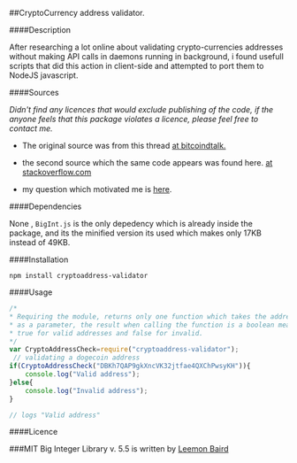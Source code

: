 ##CryptoCurrency address validator.

####Description

After researching a lot online about validating crypto-currencies addresses without making API calls in daemons running in background, i found usefull scripts that did this action in client-side and attempted to port them to NodeJS javascript.

####Sources

*Didn't find any licences that would exclude publishing of the code, if the anyone feels that this package violates a licence, please feel free to contact me.*

 - The original source was from this thread <a href="https://bitcointalk.org/index.php?topic=9838.0">at bitcoindtalk.</a>
 
- the second source which the same code appears was found here. <a href="
http://stackoverflow.com/questions/21559851/bitcoin-address-form-validation-javascript-and-php">at stackoverflow.com</a>

- my question which motivated me is <a href="
http://stackoverflow.com/questions/22014600/dogecoin-address-validation-on-nodejs">here</a>.

####Dependencies

None , `BigInt.js` is the only depedency which is already inside the package, and its the minified version its used which makes only 17KB instead of 49KB.

####Installation

`npm install cryptoaddress-validator`

####Usage

```javascript
/*
* Requiring the module, returns only one function which takes the address
* as a parameter, the result when calling the function is a boolean meaning 
* true for valid addresses and false for invalid.
*/
var CryptoAddressCheck=require("cryptoaddress-validator");
 // validating a dogecoin address
if(CryptoAddressCheck("DBKh7QAP9gkXncVK32jtfae4QXChPwsyKH")){
	console.log("Valid address");
}else{
	console.log("Invalid address");
}

// logs "Valid address"
```

####Licence 

###MIT
Big Integer Library v. 5.5 is written by <a href="www.leemon.com">Leemon Baird</a>
